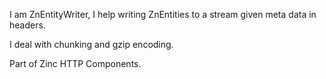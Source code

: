 I am ZnEntityWriter, I help writing ZnEntities to a stream given meta data in headers.I deal with chunking and gzip encoding.Part of Zinc HTTP Components.